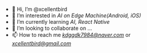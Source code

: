 - 👋 Hi, I’m @xcellentbird
- 👀 I’m interested in *AI on Edge Machine(Android, iOS)*
- 🌱 I’m currently learning *AI, React Native*
- 💞️ I’m looking to collaborate on ...
- 📫 How to reach me *kdggdk7984@naver.com* or *xcellentbird@gmail.com*

<!---
xcellentbird/xcellentbird is a ✨ special ✨ repository because its `README.md` (this file) appears on your GitHub profile.
You can click the Preview link to take a look at your changes.
--->

